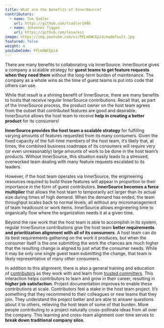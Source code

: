 ```yaml
---
title: What are the benefits of InnerSource?
contributors:
  - name: Tom Sadler
    url: https://github.com/tsadler1988
  - name: Johannes Tigges
    url: https://github.com/lenucksi
image: https://img.youtube.com/vi/PFLmOWCEpi4/mqdefault.jpg
featured: false
weight: 4
youtubeCode: PFLmOWCEpi4
---
```

<div class="paragraph">
<p>There are many benefits to collaborating via InnerSource.
InnerSource gives a company a scalable strategy for <strong>guest teams to get feature requests when they need them</strong> without the long-term burden of maintenance.
The company as a whole wins as the time of guest teams is put into code that others can use.</p>
</div>
<div class="paragraph">
<p>While that result is a shining benefit of InnerSource, there are many benefits to hosts that receive regular InnerSource contributions.
Recall that, as part of the InnerSource process, the product owner on the host team agrees from the outset that contributed features are good and desirable.
InnerSource allows the host team to receive <strong>help in creating a better product</strong> for its consumers!</p>
</div>
<div class="paragraph">
<p><strong>InnerSource provides the host team a scalable strategy</strong> for fulfilling varying amounts of features requested from its many consumers.
Given the fixed capacity of the full-time members of the host team, it&#8217;s likely that, at times, the combined business roadmaps of its consumers will require very (or even unreasonably) large amounts of work to be done in the host team&#8217;s products.
Without InnerSource, this situation easily leads to a stressed, overworked team dealing with many feature requests escalated to its leaders.</p>
</div>
<div class="paragraph">
<p>However, if the host team operates via InnerSource, the engineering resources required to build those features will appear in proportion to their importance in the form of guest contributors.
<strong>InnerSource becomes a force multiplier</strong> that allows the host team to temporarily act larger than its actual size during times of high demand.
When the demand has ended, the team throughput scales back to normal levels, all without any micromanagement of team headcount or work items.
InnerSource allows engineering time to organically flow where the organization needs it at a given time.</p>
</div>
<div class="paragraph">
<p>Beyond the raw work that the host team is able to accomplish in its system, regular InnerSource contributions give the host team <strong>better requirements and prioritization alignment with all of its consumers</strong>.
A host team can do its best requirements gathering on the work it produces, but when the consumer itself is the one submitting the work the chances are much higher that the resulting change is aligned to just what the consumer needs.
While it may be only one single guest team submitting the change, that team is likely representative of many other consumers.</p>
</div>
<div class="paragraph">
<p>In addition to this alignment, there is also a general training and education of <a href="https://innersourcecommons.org/resources/learningpath/contributor/index">contributors</a> as they work with and learn from <a href="https://innersourcecommons.org/resources/learningpath/trusted-committer/index">trusted committers</a>.
This interaction helps contributors to learn and grow in their career, resulting in <strong>higher job satisfaction</strong>.
Project documentation improves to enable these contributions at scale.
Contributors feel a stake in the host team project.
It&#8217;s something that they recommend to their colleagues or new teams that they join.
They understand the project better and are able to answer questions about it to others, relieving the host team of some of that burden.
More people contributing to a project naturally cross-pollinate ideas from all over the company.
This learning and cross-team alignment over time serves to <strong>break down traditional company silos</strong>.</p>
</div>
<!--- This file autogenerated from https://github.com/InnerSourceCommons/InnerSourceLearningPath/blob/master/scripts/generate_learning_path_markdown.js -->